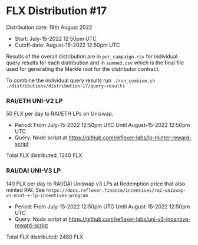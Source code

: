 # FLX Distribution #17

Distribution date: 19th August 2022

- Start: July-15-2022 12:50pm UTC
- Cutoff-date: August-15-2022 12:50pm UTC

Results of the overall distribution are in `per_campaign.csv` for individual query results for each distribution and in `summed.csv` which is the final file used for generating the Merkle root for the distributor contract.

To combine the individual query results run `./run_combine.sh ./distributions/distribution-17/query-results`

### RAI/ETH UNI-V2 LP

50 FLX per day to RAI/ETH LPs on Uniswap.

- Period: From July-15-2022 12:50pm UTC Until August-15-2022 12:50pm UTC
- Query: Node script at https://github.com/reflexer-labs/lp-minter-reward-script

Total FLX distributed: 1240 FLX

### RAI/DAI UNI-V3 LP

140 FLX per day to RAI/DAI Uniswap v3 LPs at Redemption price that also minted RAI. See `https://docs.reflexer.finance/incentives/rai-uniswap-v3-mint-+-lp-incentives-program`

- Period: From July-15-2022 12:50pm UTC Until August-15-2022 12:50pm UTC
- Query: Node script at https://github.com/reflexer-labs/uni-v3-incentive-reward-script

Total FLX distributed: 2480 FLX

